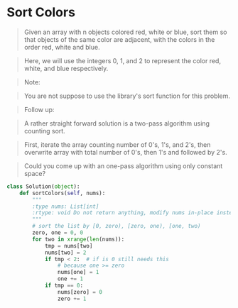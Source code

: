 # Sort Colors

> Given an array with n objects colored red, white or blue, sort them so that objects of the same color are adjacent, with the colors in the order red, white and blue.

> Here, we will use the integers 0, 1, and 2 to represent the color red, white, and blue respectively.

> Note:

> You are not suppose to use the library's sort function for this problem.

> Follow up:

> A rather straight forward solution is a two-pass algorithm using counting sort.

> First, iterate the array counting number of 0's, 1's, and 2's, then overwrite array with total number of 0's, then 1's and followed by 2's.

> Could you come up with an one-pass algorithm using only constant space?

```Python
class Solution(object):
    def sortColors(self, nums):
        """
        :type nums: List[int]
        :rtype: void Do not return anything, modify nums in-place instead.
        """
        # sort the list by [0, zero), [zero, one), [one, two)
        zero, one = 0, 0
        for two in xrange(len(nums)):
            tmp = nums[two]
            nums[two] = 2
            if tmp < 2:  # if is 0 still needs this
                # because one >= zero
                nums[one] = 1
                one += 1
            if tmp == 0:
                nums[zero] = 0
                zero += 1
```
